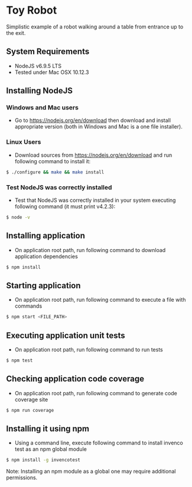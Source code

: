 # Toy Robot

Simplistic example of a robot walking around a table from entrance up to the exit.

## System Requirements
* NodeJS v6.9.5 LTS
* Tested under Mac OSX 10.12.3

## Installing NodeJS

### Windows and Mac users
* Go to https://nodejs.org/en/download then download and install appropriate version (both in Windows and Mac is a one file installer).

### Linux Users
* Download sources from https://nodejs.org/en/download and run following command to install it:
```sh
$ ./configure && make && make install
```

### Test NodeJS was correctly installed

* Test that NodeJS was correctly installed in your system executing following
  command (it must print v4.2.3):
```sh
$ node -v
```  

## Installing application

* On application root path, run following command to download application dependencies
```sh
$ npm install
```

## Starting application

* On application root path, run following command to execute a file with commands
```sh
$ npm start <FILE_PATH>
```


## Executing application unit tests

* On application root path, run following command to run tests
```sh
$ npm test
```

## Checking application code coverage

* On application root path, run following command to generate code coverage site
```sh
$ npm run coverage
```

## Installing it using npm
* Using a command line, execute following command to install invenco test as an npm global module
```sh
$ npm install -g invencotest
```
Note: Installing an npm module as a global one may require additional permissions.
